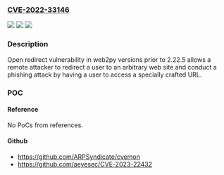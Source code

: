 ### [CVE-2022-33146](https://cve.mitre.org/cgi-bin/cvename.cgi?name=CVE-2022-33146)
![](https://img.shields.io/static/v1?label=Product&message=web2py&color=blue)
![](https://img.shields.io/static/v1?label=Version&message=versions%20prior%20to%202.22.5%20&color=brightgreen)
![](https://img.shields.io/static/v1?label=Vulnerability&message=Open%20Redirect&color=brightgreen)

### Description

Open redirect vulnerability in web2py versions prior to 2.22.5 allows a remote attacker to redirect a user to an arbitrary web site and conduct a phishing attack by having a user to access a specially crafted URL.

### POC

#### Reference
No PoCs from references.

#### Github
- https://github.com/ARPSyndicate/cvemon
- https://github.com/aeyesec/CVE-2023-22432

